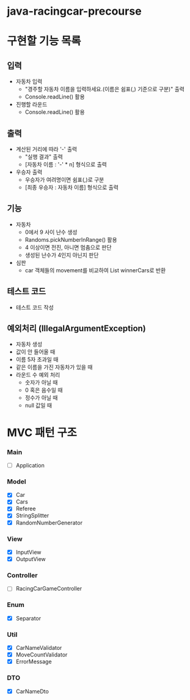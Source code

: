 # java-racingcar-precourse

# 구현할 기능 목록
## 입력
-  자동차 입력
    -  "경주할 자동차 이름을 입력하세요.(이름은 쉼표(,) 기준으로 구분)" 출력
    -  Console.readLine() 활용
-  진행할 라운드
    -  Console.readLine() 활용

## 출력
-  계산된 거리에 따라 '-' 출력
    -  "실행 결과" 출력
    -  [자동차 이름 : '-' * n] 형식으로 출력
-  우승자 출력
    -  우승자가 여려명이면 쉼표(,)로 구분
    -  [최종 우승자 : 자동차 이름] 형식으로 출력

## 기능
-  자동차 
    -  0에서 9 사이 난수 생성
    -  Randoms.pickNumberInRange() 활용
    -  4 이상이면 전진, 아니면 멈춤으로 판단
    -  생성된 난수가 4인지 아닌지 판단
-  심판 
    -  car 객체들의 movement를 비교하여 List<Car> winnerCars로 반환
## 테스트 코드
-  테스트 코드 작성

## 예외처리 (IllegalArgumentException)
-  자동차 생성
  -  값이 안 들어올 때
  -  이름 5자 초과일 때
  -  같은 이름을 가진 자동차가 있을 때
-  라운드 수 예외 처리
    -  숫자가 아닐 때
    -  0 혹은 음수일 때
    -  정수가 아닐 때
    -  null 값일 때

# MVC 패턴 구조

### Main
- [ ] Application
### Model
- [x] Car
- [x] Cars
- [x] Referee
- [x] StringSplitter
- [x] RandomNumberGenerator
### View
- [x] InputView
- [x] OutputView
### Controller
- [ ] RacingCarGameController
### Enum
- [x] Separator
### Util
- [x] CarNameValidator
- [x] MoveCountValidator
- [x] ErrorMessage
### DTO
- [x] CarNameDto

